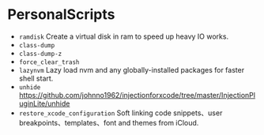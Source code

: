 # PersonalScripts

- `ramdisk` Create a virtual disk in ram to speed up heavy IO works.
- `class-dump`
- `class-dump-z`
- `force_clear_trash`
- `lazynvm` Lazy load nvm and any globally-installed packages for faster shell start.
- `unhide` <https://github.com/johnno1962/injectionforxcode/tree/master/InjectionPluginLite/unhide>
- `restore_xcode_configuration` Soft linking code snippets、user breakpoints、templates、font and themes from iCloud.
